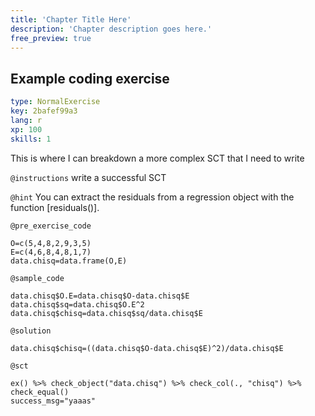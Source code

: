 ```yaml
---
title: 'Chapter Title Here'
description: 'Chapter description goes here.'
free_preview: true
---
```


## Example coding exercise

```yaml
type: NormalExercise
key: 2bafef99a3
lang: r
xp: 100
skills: 1
```

This is where I can breakdown a more complex SCT that I need to write

`@instructions`
write a successful SCT

`@hint`
You can extract the residuals from a regression object with the function [residuals()].

`@pre_exercise_code`
```{r}
O=c(5,4,8,2,9,3,5)
E=c(4,6,8,4,8,1,7)
data.chisq=data.frame(O,E)
```

`@sample_code`
```{r}
data.chisq$O.E=data.chisq$O-data.chisq$E
data.chisq$sq=data.chisq$O.E^2
data.chisq$chisq=data.chisq$sq/data.chisq$E
```

`@solution`
```{r}
data.chisq$chisq=((data.chisq$O-data.chisq$E)^2)/data.chisq$E
```

`@sct`
```{r}
ex() %>% check_object("data.chisq") %>% check_col(., "chisq") %>% check_equal()
success_msg="yaaas"
```

